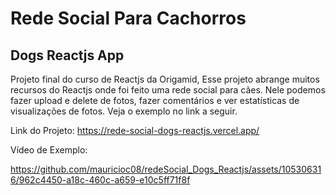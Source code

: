 # Rede Social Para Cachorros

## Dogs Reactjs App

Projeto final do curso de Reactjs da Origamid, Esse projeto abrange muitos recursos do Reactjs onde foi feito uma rede social para cães.
Nele podemos fazer upload e delete de fotos, fazer comentários e ver estatísticas de visualizações de fotos.
Veja o exemplo no link a seguir.

Link do Projeto: 
https://rede-social-dogs-reactjs.vercel.app/

Vídeo de Exemplo:

https://github.com/mauricioc08/redeSocial_Dogs_Reactjs/assets/105306316/962c4450-a18c-460c-a659-e10c5ff71f8f




